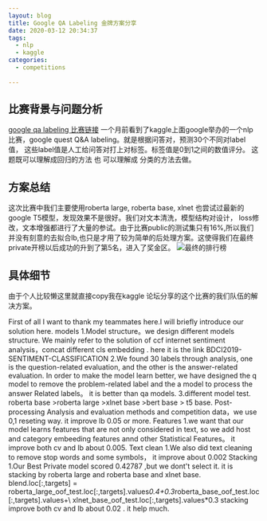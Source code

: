 ```yaml
---
layout: blog
title: Google QA Labeling 金牌方案分享
date: 2020-03-12 20:34:37
tags:
  - nlp
  - kaggle
categories:
  - competitions
  
---
```



## 比赛背景与问题分析
[google qa labeling 比赛链接](https://www.kaggle.com/c/google-quest-challenge)
一个月前看到了kaggle上面google举办的一个nlp比赛，google quest Q&A labeling。就是根据问答对，预测30个不同对label值， 这些label值是人工给问答对打上对标签。标签值是0到1之间的数值评分。 这题既可以理解成回归的方法 也 可以理解成 分类的方法去做。  
## 方案总结
这次比赛中我们主要使用roberta large, roberta base, xlnet  也尝试过最新的google T5模型，发现效果不是很好。我们对文本清洗，模型结构对设计， loss修改，文本增强都进行了大量的参试。由于比赛public的测试集只有16%,所以我们并没有刻意的去拟合lb,也只是才用了较为简单的后处理方案。这使得我们在最终private开榜以后成功的升到了第5名，进入了奖金区。
![最终的排行榜](/image/googleqa.png)
<!--more-->

## 具体细节
由于个人比较懒这里就直接copy我在kaggle 论坛分享的这个比赛的我们队伍的解决方案。

First of all I want to thank my teammates here.I will briefly introduce our solution here.
models
1.Model structure。we design different models structure. We mainly refer to the solution of ccf internet sentiment analysis，concat different cls embedding . here it is the link BDCI2019-SENTIMENT-CLASSIFICATION
2.We found 30 labels through analysis, one is the question-related evaluation, and the other is the answer-related evaluation. In order to make the model learn better, we have designed the q model to remove the problem-related label and the a model to process the answer Related labels。 it is better than qa models.
3.different model test. roberta base >roberta large >xlnet base >bert base > t5 base.
Post-processing
Analysis and evaluation methods and competition data，we use 0,1 reseting way. it improve lb 0.05 or more.
Features
1.we want that our model learns features that are not only considered in text, so we add host and
category embeeding features annd other Statistical Features。 it improve both cv and lb about 0.005.
Text clean
1.We also did text cleaning to remove stop words and some symbols， it improve about 0.002
Stacking
1.Our Best Private model scored 0.42787 ,but we dont't select it. it is stacking by roberta large and roberta base and xlnet base.
blend.loc[:,targets] = roberta_large_oof_test.loc[:,targets].values*0.4+0.3*roberta_base_oof_test.loc[:,targets].values+\ xlnet_base_oof_test.loc[:,targets].values*0.3
stacking improve both cv and lb about 0.02 . it help much.
